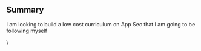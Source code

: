 ## Summary
I am looking to build a low cost curriculum on App Sec that I am going to be following myself

























\




